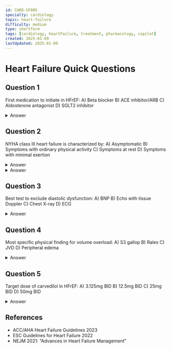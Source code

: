 ```yaml
---
id: CARD-SF005
specialty: cardiology
topic: heart-failure
difficulty: medium
type: shortform
tags: [cardiology, heartFailure, treatment, pharmacology, copilot]
created: 2025-01-09
lastUpdated: 2025-01-09
---
```


# Heart Failure Quick Questions

## Question 1
First medication to initiate in HFrEF:
A) Beta blocker
B) ACE inhibitor/ARB
C) Aldosterone antagonist
D) SGLT2 inhibitor

<details>
<summary>Answer</summary>
B) ACE inhibitor/ARB - Cornerstone of HFrEF therapy
</details>

## Question 2
NYHA class III heart failure is characterized by:
A) Asymptomatic
B) Symptoms with ordinary physical activity
C) Symptoms at rest
D) Symptoms with minimal exertion

<details>
<summary>Answer</summary>
D) Symptoms with minimal exertion - NYHA III represents marked limitation of physical activity
</details>

<details>
<summary>Answer</summary>
B) Symptoms with ordinary activity - Marked limitation
</details>

## Question 3
Best test to exclude diastolic dysfunction:
A) BNP
B) Echo with tissue Doppler
C) Chest X-ray
D) ECG

<details>
<summary>Answer</summary>
B) Echo with tissue Doppler - Most accurate assessment
</details>

## Question 4
Most specific physical finding for volume overload:
A) S3 gallop
B) Rales
C) JVD
D) Peripheral edema

<details>
<summary>Answer</summary>
C) JVD - Best indicator of elevated right-sided pressures
</details>

## Question 5
Target dose of carvedilol in HFrEF:
A) 3.125mg BID
B) 12.5mg BID
C) 25mg BID
D) 50mg BID

<details>
<summary>Answer</summary>
C) 25mg BID - Evidence-based target dose
</details>

## References
- ACC/AHA Heart Failure Guidelines 2023
- ESC Guidelines for Heart Failure 2022
- NEJM 2021: "Advances in Heart Failure Management"
